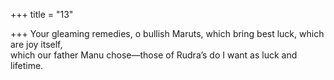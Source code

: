 +++
title = "13"

+++
Your gleaming remedies, o bullish Maruts, which bring best luck, which  are joy itself,  
which our father Manu chose—those of Rudra’s do I want as luck and  lifetime.  